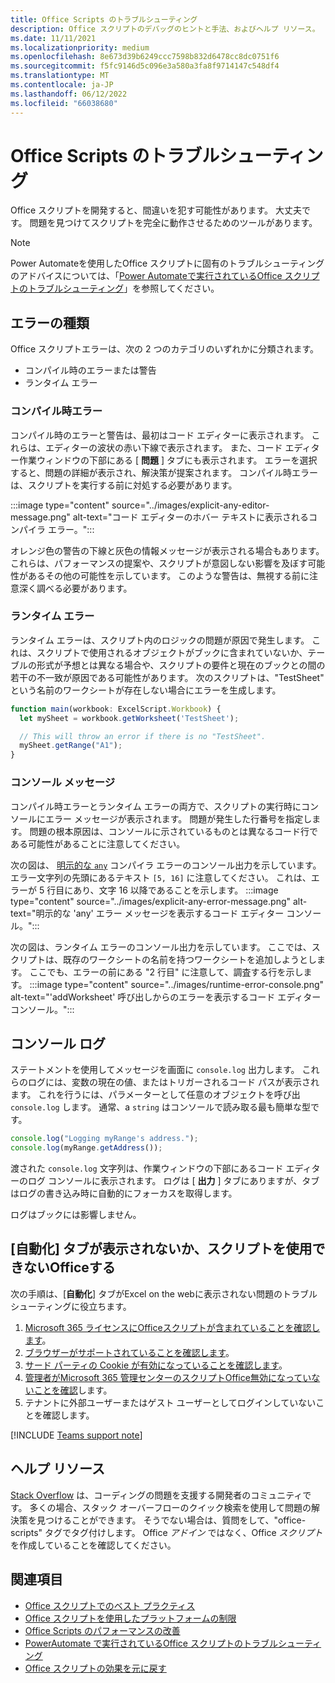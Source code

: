 ```yaml
---
title: Office Scripts のトラブルシューティング
description: Office スクリプトのデバッグのヒントと手法、およびヘルプ リソース。
ms.date: 11/11/2021
ms.localizationpriority: medium
ms.openlocfilehash: 8e673d39b6249ccc7598b832d6478cc8dc0751f6
ms.sourcegitcommit: f5fc9146d5c096e3a580a3fa8f9714147c548df4
ms.translationtype: MT
ms.contentlocale: ja-JP
ms.lasthandoff: 06/12/2022
ms.locfileid: "66038680"
---
```

# <a name="troubleshoot-office-scripts"></a>Office Scripts のトラブルシューティング

Office スクリプトを開発すると、間違いを犯す可能性があります。 大丈夫です。 問題を見つけてスクリプトを完全に動作させるためのツールがあります。

> [!NOTE]
> Power Automateを使用したOffice スクリプトに固有のトラブルシューティングのアドバイスについては、「[Power Automateで実行されているOffice スクリプトのトラブルシューティング](power-automate-troubleshooting.md)」を参照してください。

## <a name="types-of-errors"></a>エラーの種類

Office スクリプトエラーは、次の 2 つのカテゴリのいずれかに分類されます。

* コンパイル時のエラーまたは警告
* ランタイム エラー

### <a name="compile-time-errors"></a>コンパイル時エラー

コンパイル時のエラーと警告は、最初はコード エディターに表示されます。 これらは、エディターの波状の赤い下線で表示されます。 また、コード エディター作業ウィンドウの下部にある [ **問題** ] タブにも表示されます。 エラーを選択すると、問題の詳細が表示され、解決策が提案されます。 コンパイル時エラーは、スクリプトを実行する前に対処する必要があります。

:::image type="content" source="../images/explicit-any-editor-message.png" alt-text="コード エディターのホバー テキストに表示されるコンパイラ エラー。":::

オレンジ色の警告の下線と灰色の情報メッセージが表示される場合もあります。 これらは、パフォーマンスの提案や、スクリプトが意図しない影響を及ぼす可能性があるその他の可能性を示しています。 このような警告は、無視する前に注意深く調べる必要があります。

### <a name="runtime-errors"></a>ランタイム エラー

ランタイム エラーは、スクリプト内のロジックの問題が原因で発生します。 これは、スクリプトで使用されるオブジェクトがブックに含まれていないか、テーブルの形式が予想とは異なる場合や、スクリプトの要件と現在のブックとの間の若干の不一致が原因である可能性があります。 次のスクリプトは、"TestSheet" という名前のワークシートが存在しない場合にエラーを生成します。

```TypeScript
function main(workbook: ExcelScript.Workbook) {
  let mySheet = workbook.getWorksheet('TestSheet');

  // This will throw an error if there is no "TestSheet".
  mySheet.getRange("A1");
}
```

### <a name="console-messages"></a>コンソール メッセージ

コンパイル時エラーとランタイム エラーの両方で、スクリプトの実行時にコンソールにエラー メッセージが表示されます。 問題が発生した行番号を指定します。 問題の根本原因は、コンソールに示されているものとは異なるコード行である可能性があることに注意してください。

次の図は、 [明示的な `any`](../develop/typescript-restrictions.md) コンパイラ エラーのコンソール出力を示しています。 エラー文字列の先頭にあるテキスト `[5, 16]` に注意してください。 これは、エラーが 5 行目にあり、文字 16 以降であることを示します。
:::image type="content" source="../images/explicit-any-error-message.png" alt-text="明示的な 'any' エラー メッセージを表示するコード エディター コンソール。":::

次の図は、ランタイム エラーのコンソール出力を示しています。 ここでは、スクリプトは、既存のワークシートの名前を持つワークシートを追加しようとします。 ここでも、エラーの前にある "2 行目" に注意して、調査する行を示します。
:::image type="content" source="../images/runtime-error-console.png" alt-text="'addWorksheet' 呼び出しからのエラーを表示するコード エディター コンソール。":::

## <a name="console-logs"></a>コンソール ログ

ステートメントを使用してメッセージを画面に `console.log` 出力します。 これらのログには、変数の現在の値、またはトリガーされるコード パスが表示されます。 これを行うには、パラメーターとして任意のオブジェクトを呼び出 `console.log` します。 通常、a `string` はコンソールで読み取る最も簡単な型です。

```TypeScript
console.log("Logging myRange's address.");
console.log(myRange.getAddress());
```

渡された `console.log` 文字列は、作業ウィンドウの下部にあるコード エディターのログ コンソールに表示されます。 ログは [ **出力** ] タブにありますが、タブはログの書き込み時に自動的にフォーカスを取得します。

ログはブックには影響しません。

## <a name="automate-tab-not-appearing-or-office-scripts-unavailable"></a>[自動化] タブが表示されないか、スクリプトを使用できないOfficeする

次の手順は、[**自動化**] タブがExcel on the webに表示されない問題のトラブルシューティングに役立ちます。

1. [Microsoft 365 ライセンスにOfficeスクリプトが含まれていることを確認します](../overview/excel.md#requirements)。
1. [ブラウザーがサポートされていることを確認します](platform-limits.md#browser-support)。
1. [サード パーティの Cookie が有効になっていることを確認します](platform-limits.md#third-party-cookies)。
1. [管理者がMicrosoft 365 管理センターのスクリプトOffice無効になっていないことを確認](/microsoft-365/admin/manage/manage-office-scripts-settings)します。
1. テナントに外部ユーザーまたはゲスト ユーザーとしてログインしていないことを確認します。

[!INCLUDE [Teams support note](../includes/teams-support-note.md)]

## <a name="help-resources"></a>ヘルプ リソース

[Stack Overflow](https://stackoverflow.com/questions/tagged/office-scripts) は、コーディングの問題を支援する開発者のコミュニティです。 多くの場合、スタック オーバーフローのクイック検索を使用して問題の解決策を見つけることができます。 そうでない場合は、質問をして、"office-scripts" タグでタグ付けします。 Office *アドイン* ではなく、Office *スクリプト* を作成していることを確認してください。

## <a name="see-also"></a>関連項目

- [Office スクリプトでのベスト プラクティス](../develop/best-practices.md)
- [Office スクリプトを使用したプラットフォームの制限](platform-limits.md)
- [Office Scripts のパフォーマンスの改善](../develop/web-client-performance.md)
- [PowerAutomate で実行されているOffice スクリプトのトラブルシューティング](power-automate-troubleshooting.md)
- [Office スクリプトの効果を元に戻す](undo.md)
